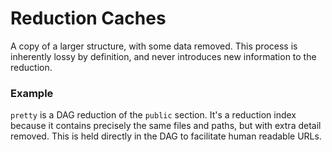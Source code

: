 # Reduction Caches

A copy of a larger structure, with some data removed. This process is inherently lossy by definition, and never introduces new information to the reduction.

### Example

`pretty` is a DAG reduction of the `public` section. It's a reduction index because it contains precisely the same files and paths, but with extra detail removed. This is held directly in the DAG to facilitate human readable URLs.

